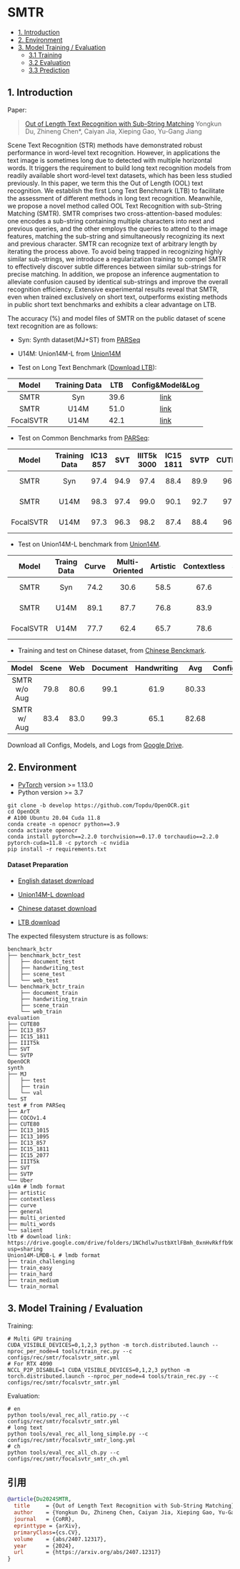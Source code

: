 # SMTR

- [1. Introduction](#1)
- [2. Environment](#2)
- [3. Model Training / Evaluation](#3)
    - [3.1 Training](#3-1)
    - [3.2 Evaluation](#3-2)
    - [3.3 Prediction](#3-3)

<a name="1"></a>
## 1. Introduction

Paper:
> [Out of Length Text Recognition with Sub-String Matching](https://arxiv.org/abs/2407.12317)
> Yongkun Du, Zhineng Chen\*, Caiyan Jia, Xieping Gao, Yu-Gang Jiang


<a name="model"></a>
Scene Text Recognition (STR) methods have demonstrated robust performance in word-level text recognition. However, in applications the text image is sometimes long due to detected with multiple horizontal words. It triggers the requirement to build long text recognition models from readily available short word-level text datasets, which has been less studied previously. In this paper, we term this the Out of Length (OOL) text recognition. We establish the first Long Text Benchmark (LTB) to facilitate the assessment of different methods in long text recognition. Meanwhile, we propose a novel method called OOL Text Recognition with sub-String Matching (SMTR). SMTR comprises two cross-attention-based modules: one encodes a sub-string containing multiple characters into next and previous queries, and the other employs the queries to attend to the image features, matching the sub-string and simultaneously recognizing its next and previous character. SMTR can recognize text of arbitrary length by iterating the process above. To avoid being trapped in recognizing highly similar sub-strings, we introduce a regularization training to compel SMTR to effectively discover subtle differences between similar sub-strings for precise matching. In addition, we propose an inference augmentation to alleviate confusion caused by identical sub-strings and improve the overall recognition efficiency. Extensive experimental results reveal that SMTR, even when trained exclusively on short text, outperforms existing methods in public short text benchmarks and exhibits a clear advantage on LTB.




The accuracy (%) and model files of SMTR on the public dataset of scene text recognition are as follows:

* Syn: Synth dataset(MJ+ST) from [PARSeq](https://github.com/baudm/parseq)
* U14M: Union14M-L from [Union14M](https://github.com/Mountchicken/Union14M/)

* Test on Long Text Benchmark ([Download LTB](https://drive.google.com/drive/folders/1NChdlw7ustbXtlFBmh_0xnHvRkffb9Ge?usp=sharing)):

|    Model      |Training Data| LTB |      Config&Model&Log       |
|:----------:|:------:|:-----:|:-------:|
| SMTR  | Syn | 39.6 | [link](https://drive.google.com/drive/folders/11SplakPPOFDMhPixv7ABNgjeTg4jKyfU?usp=sharing) |
| SMTR  | U14M | 51.0 | [link](https://drive.google.com/drive/folders/1-K5O0d0q9fhY5fJvU6nn5fFFtSMnbE_-?usp=drive_link) |
| FocalSVTR  | U14M | 42.1 | [link](https://drive.google.com/drive/folders/100xF5wFr7xSCVBYM1h_0d_8xv5Qeqobp?usp=sharing) |

* Test on Common Benchmarks from [PARSeq](https://github.com/baudm/parseq):

|    Model      |Training Data|IC13<br/>857 |  SVT  |IIIT5k<br/>3000 |IC15<br/>1811| SVTP  |CUTE80 | Avg |      Config&Model&Log       |
|:----------:|:------:|:------:|:-----:|:---------:|:------:|:-----:|:-----:|:-----:|:-------:|
| SMTR  | Syn | 97.4 | 94.9 | 97.4 | 88.4 | 89.9 | 96.2 | 94.02 | Same as the above table|
| SMTR  | U14M |98.3 |97.4 |99.0 |90.1 |92.7 |97.9 |95.90 | Same as the above table|
| FocalSVTR  | U14M |97.3 |96.3 |98.2 |87.4 |88.4          |96.2 |93.97 | Same as the above table |


* Test on Union14M-L benchmark from [Union14M](https://github.com/Mountchicken/Union14M/).

|    Model      |Traing Data|Curve |  Multi-<br/>Oriented  |Artistic |Contextless| Salient  | Multi-<br/>word | General | Avg |     Config&Model&Log       |
|:----------:|:------:|:------:|:-----:|:---------:|:------:|:-----:|:-----:|:-----:|:-------:|:-------:|
| SMTR   | Syn | 74.2 | 30.6 | 58.5 | 67.6 | 79.6 | 75.1 | 67.9 | 64.79 | Same as the above table |
| SMTR   | U14M | 89.1 |87.7 |76.8 |83.9 |84.6 |89.3 |83.7 |85.00 | Same as the above table |
| FocalSVTR  | U14M |77.7 |62.4 |65.7 |78.6 |71.6 |81.3 |79.2 |73.80 | Same as the above table |

* Training and test on Chinese dataset, from [Chinese Benckmark](https://github.com/FudanVI/benchmarking-chinese-text-recognition).

|    Model      | Scene | Web | Document | Handwriting | Avg |      Config&Model&Log       |
|:----------:|:------:|:-----:|:---------:|:------:|:-----:|:-----:|
|SMTR  w/o Aug    | 79.8 |80.6 |99.1 |61.9 |80.33  | [link](https://drive.google.com/drive/folders/1v8CK5GIu7wunnD5jFh2bLbusjyHeban5?usp=drive_link) |
|SMTR w/ Aug    | 83.4 |  83.0  | 99.3  | 65.1   | 82.68 | [link](https://drive.google.com/drive/folders/1SQnwSm0bOBQ0eMKKD08F_4Blkjie_3la?usp=drive_link) |

Download all Configs, Models, and Logs from [Google Drive](https://drive.google.com/drive/folders/1dCuaWwCLP9xIHgy-7NtpeDLOvgk9NoKE?usp=drive_link).

<a name="2"></a>
## 2. Environment

* [PyTorch](http://pytorch.org/) version >= 1.13.0
* Python version >= 3.7

```shell
git clone -b develop https://github.com/Topdu/OpenOCR.git
cd OpenOCR
# A100 Ubuntu 20.04 Cuda 11.8
conda create -n openocr python==3.9
conda activate openocr
conda install pytorch==2.2.0 torchvision==0.17.0 torchaudio==2.2.0 pytorch-cuda=11.8 -c pytorch -c nvidia
pip install -r requirements.txt
```

#### Dataset Preparation

* [English dataset download](https://github.com/baudm/parseq)

* [Union14M-L download](https://github.com/Mountchicken/Union14M)

* [Chinese dataset download](https://github.com/fudanvi/benchmarking-chinese-text-recognition#download)

* [LTB download](https://drive.google.com/drive/folders/1NChdlw7ustbXtlFBmh_0xnHvRkffb9Ge?usp=sharing)

The expected filesystem structure is as follows:
```
benchmark_bctr
├── benchmark_bctr_test
│   ├── document_test
│   ├── handwriting_test
│   ├── scene_test
│   └── web_test
└── benchmark_bctr_train
    ├── document_train
    ├── handwriting_train
    ├── scene_train
    └── web_train
evaluation
├── CUTE80
├── IC13_857
├── IC15_1811
├── IIIT5k
├── SVT
└── SVTP
OpenOCR
synth
├── MJ
│   ├── test
│   ├── train
│   └── val
└── ST
test # from PARSeq
├── ArT
├── COCOv1.4
├── CUTE80
├── IC13_1015
├── IC13_1095  
├── IC13_857
├── IC15_1811
├── IC15_2077
├── IIIT5k
├── SVT
├── SVTP
└── Uber
u14m # lmdb format
├── artistic
├── contextless
├── curve
├── general
├── multi_oriented
├── multi_words
└── salient
ltb # download link: https://drive.google.com/drive/folders/1NChdlw7ustbXtlFBmh_0xnHvRkffb9Ge?usp=sharing
Union14M-LMDB-L # lmdb format
├── train_challenging
├── train_easy
├── train_hard
├── train_medium
└── train_normal
```

<a name="3"></a>
## 3. Model Training / Evaluation


Training:


```shell
# Multi GPU training
CUDA_VISIBLE_DEVICES=0,1,2,3 python -m torch.distributed.launch --nproc_per_node=4 tools/train_rec.py --c configs/rec/smtr/focalsvtr_smtr.yml
# For RTX 4090
NCCL_P2P_DISABLE=1 CUDA_VISIBLE_DEVICES=0,1,2,3 python -m torch.distributed.launch --nproc_per_node=4 tools/train_rec.py --c configs/rec/smtr/focalsvtr_smtr.yml
```

Evaluation:


```shell
# en
python tools/eval_rec_all_ratio.py --c configs/rec/smtr/focalsvtr_smtr.yml
# long text
python tools/eval_rec_all_long_simple.py --c configs/rec/smtr/focalsvtr_smtr_long.yml
# ch
python tools/eval_rec_all_ch.py --c configs/rec/smtr/focalsvtr_smtr_ch.yml
```


## 引用

```bibtex
@article{Du2024SMTR,
  title     = {Out of Length Text Recognition with Sub-String Matching},
  author    = {Yongkun Du, Zhineng Chen, Caiyan Jia, Xieping Gao, Yu-Gang Jiang},
  journal   = {CoRR},
  eprinttype = {arXiv},
  primaryClass={cs.CV},
  volume    = {abs/2407.12317},
  year      = {2024},
  url       = {https://arxiv.org/abs/2407.12317}
}
```